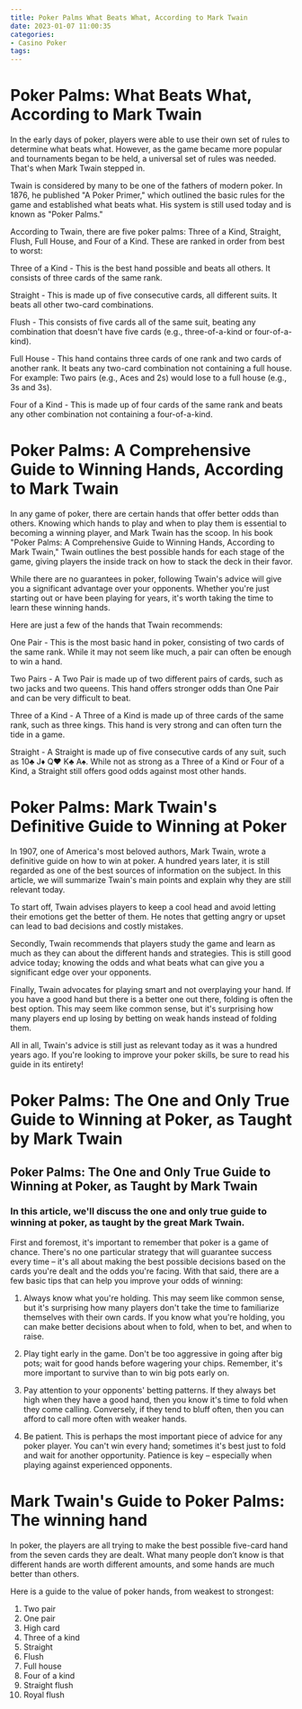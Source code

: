 ```yaml
---
title: Poker Palms What Beats What, According to Mark Twain
date: 2023-01-07 11:00:35
categories:
- Casino Poker
tags:
---
```



#  Poker Palms: What Beats What, According to Mark Twain

In the early days of poker, players were able to use their own set of rules to determine what beats what.  However, as the game became more popular and tournaments began to be held, a universal set of rules was needed.  That's when Mark Twain stepped in.

Twain is considered by many to be one of the fathers of modern poker. In 1876, he published "A Poker Primer," which outlined the basic rules for the game and established what beats what.  His system is still used today and is known as "Poker Palms."

According to Twain, there are five poker palms: Three of a Kind, Straight, Flush, Full House, and Four of a Kind. These are ranked in order from best to worst:

Three of a Kind - This is the best hand possible and beats all others. It consists of three cards of the same rank.

Straight - This is made up of five consecutive cards, all different suits. It beats all other two-card combinations.

Flush - This consists of five cards all of the same suit, beating any combination that doesn't have five cards (e.g., three-of-a-kind or four-of-a-kind).

Full House - This hand contains three cards of one rank and two cards of another rank. It beats any two-card combination not containing a full house.  For example: Two pairs (e.g., Aces and 2s) would lose to a full house (e.g., 3s and 3s).

Four of a Kind - This is made up of four cards of the same rank and beats any other combination not containing a four-of-a-kind.

#  Poker Palms: A Comprehensive Guide to Winning Hands, According to Mark Twain

In any game of poker, there are certain hands that offer better odds than others. Knowing which hands to play and when to play them is essential to becoming a winning player, and Mark Twain has the scoop. In his book "Poker Palms: A Comprehensive Guide to Winning Hands, According to Mark Twain," Twain outlines the best possible hands for each stage of the game, giving players the inside track on how to stack the deck in their favor.

While there are no guarantees in poker, following Twain's advice will give you a significant advantage over your opponents. Whether you're just starting out or have been playing for years, it's worth taking the time to learn these winning hands.

Here are just a few of the hands that Twain recommends:

One Pair - This is the most basic hand in poker, consisting of two cards of the same rank. While it may not seem like much, a pair can often be enough to win a hand.

Two Pairs - A Two Pair is made up of two different pairs of cards, such as two jacks and two queens. This hand offers stronger odds than One Pair and can be very difficult to beat.

Three of a Kind - A Three of a Kind is made up of three cards of the same rank, such as three kings. This hand is very strong and can often turn the tide in a game.

Straight - A Straight is made up of five consecutive cards of any suit, such as 10♣ J♦ Q♥ K♣ A♠. While not as strong as a Three of a Kind or Four of a Kind, a Straight still offers good odds against most other hands.

#  Poker Palms: Mark Twain's Definitive Guide to Winning at Poker

In 1907, one of America's most beloved authors, Mark Twain, wrote a definitive guide on how to win at poker. A hundred years later, it is still regarded as one of the best sources of information on the subject. In this article, we will summarize Twain's main points and explain why they are still relevant today.

To start off, Twain advises players to keep a cool head and avoid letting their emotions get the better of them. He notes that getting angry or upset can lead to bad decisions and costly mistakes.

Secondly, Twain recommends that players study the game and learn as much as they can about the different hands and strategies. This is still good advice today; knowing the odds and what beats what can give you a significant edge over your opponents.

Finally, Twain advocates for playing smart and not overplaying your hand. If you have a good hand but there is a better one out there, folding is often the best option. This may seem like common sense, but it's surprising how many players end up losing by betting on weak hands instead of folding them.

All in all, Twain's advice is still just as relevant today as it was a hundred years ago. If you're looking to improve your poker skills, be sure to read his guide in its entirety!

#  Poker Palms: The One and Only True Guide to Winning at Poker, as Taught by Mark Twain

## Poker Palms: The One and Only True Guide to Winning at Poker, as Taught by Mark Twain

### In this article, we'll discuss the one and only true guide to winning at poker, as taught by the great Mark Twain.

First and foremost, it's important to remember that poker is a game of chance. There's no one particular strategy that will guarantee success every time – it's all about making the best possible decisions based on the cards you're dealt and the odds you're facing. With that said, there are a few basic tips that can help you improve your odds of winning:

1. Always know what you're holding. This may seem like common sense, but it's surprising how many players don't take the time to familiarize themselves with their own cards. If you know what you're holding, you can make better decisions about when to fold, when to bet, and when to raise.

2. Play tight early in the game. Don't be too aggressive in going after big pots; wait for good hands before wagering your chips. Remember, it's more important to survive than to win big pots early on.

3. Pay attention to your opponents' betting patterns. If they always bet high when they have a good hand, then you know it's time to fold when they come calling. Conversely, if they tend to bluff often, then you can afford to call more often with weaker hands.

4. Be patient. This is perhaps the most important piece of advice for any poker player. You can't win every hand; sometimes it's best just to fold and wait for another opportunity. Patience is key – especially when playing against experienced opponents.

#  Mark Twain's Guide to Poker Palms: The winning hand

In poker, the players are all trying to make the best possible five-card hand from the seven cards they are dealt. What many people don’t know is that different hands are worth different amounts, and some hands are much better than others.

Here is a guide to the value of poker hands, from weakest to strongest:

1. Two pair
2. One pair
3. High card
4. Three of a kind
5. Straight
6. Flush
7. Full house
8. Four of a kind
9. Straight flush
10. Royal flush